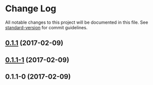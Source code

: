 # Change Log

All notable changes to this project will be documented in this file. See [standard-version](https://github.com/conventional-changelog/standard-version) for commit guidelines.

<a name="0.1.1"></a>
## [0.1.1](https://github.com/DxCx/observable-diff-operator/compare/v0.1.1-1...v0.1.1) (2017-02-09)



<a name="0.1.1-1"></a>
## [0.1.1-1](https://github.com/DxCx/observable-diff-operator/compare/v0.1.1-0...v0.1.1-1) (2017-02-09)



<a name="0.1.1-0"></a>
## 0.1.1-0 (2017-02-09)
